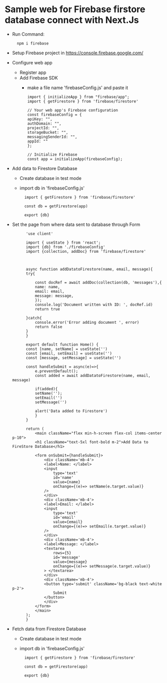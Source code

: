 # Sample web for Firebase firstore database connect with Next.Js

- Run Command:

        npm i firebase

- Setup Firebase project in https://console.firebase.google.com/

- Configure web app

    - Register app
    - Add Firebase SDK
      - make a file name 'firebaseConfig.js' and paste it

            import { initializeApp } from "firebase/app";
            import { getFirestore } from 'firebase/firestore'

            // Your web app's Firebase configuration
            const firebaseConfig = {
            apiKey: "",
            authDomain: "",
            projectId: "",
            storageBucket: "",
            messagingSenderId: "",
            appId: ""
            };

            // Initialize Firebase
            const app = initializeApp(firebaseConfig);


- Add data to Firestore Database 
    - Create database in test mode
    - import db in 'firebaseConfig.js'

            import { getFirestore } from 'firebase/firestore'

            const db = getFirestore(app)

            export {db}



- Set the page from where data sent to database through Form

            'use client'

            import { useState } from 'react';
            import {db} from './firebaseConfig'
            import {collection, addDoc} from 'firebase/firestore'



            async function addDatatoFirestore(name, email, message){
            try{

                const docRef = await addDoc(collection(db, 'messages'),{
                name: name,
                email: email,
                message: message,
                });
                console.log('Document written with ID: ', docRef.id)
                return true

            }catch{
                console.error('Error adding document ', error)
                return false
            }
            }

            export default function Home() {
            const [name, setName] = useState('')
            const [email, setEmail] = useState('')
            const [message, setMessage] = useState('')

            const handleSubmit = async(e)=>{
                e.preventDefault();
                const added = await addDatatoFirestore(name, email, message)

                if(added){
                setName('');
                setEmail('')
                setMessage('')

                alert('Data added to Firestore')
                }
            }

            return (
                <main className="flex min-h-screen flex-col items-center p-10">
                <h1 className="text-5xl font-bold m-2">Add Data to FireStore Database</h1>

                <form onSubmit={handleSubmit}>
                    <div className='mb-4'>
                    <label>Name: </label>
                    <input 
                        type='text'
                        id='name'
                        value={name}
                        onChange={(e)=> setName(e.target.value)}
                    />
                    </div>
                    <div className='mb-4'>
                    <label>Email: </label>
                    <input 
                        type='text'
                        id='email'
                        value={email}
                        onChange={(e)=> setEmail(e.target.value)}
                    />
                    </div>
                    <div className='mb-4'>
                    <label>Message: </label>
                    <textarea 
                        rows={5}
                        id='message'
                        value={message}
                        onChange={(e)=> setMessage(e.target.value)}
                    > </textarea>
                    </div>
                    <div className='mb-4'>
                    <button type='submit' className='bg-black text-white p-2'>
                        Submit
                    </button>
                    </div>
                </form>
                </main>
            );
            }
            


- Fetch data from Firestore Database 
    - Create database in test mode
    - import db in 'firebaseConfig.js'

            import { getFirestore } from 'firebase/firestore'

            const db = getFirestore(app)

            export {db}